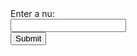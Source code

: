 <html>
  <head>
    <title> Calculator for dummies </title>
  </head>
  <body>
    <form>
      <label for = "number" class = "label"> Enter a nu:<label><br>
      <input type = "text" id = "" name = "number" class = "input"><br>
      <input type = "submit" class = "button">
    </form>
    <style>
      .row {
          align-items: center;
          display: flex;
      }
      .column {
          flex: 33.33%;
          padding: 5px;
      }
      </style>  
  <script>
    // Deployed API URL
        const API_URL = ;
        document.getElementById('calendar-form-1').addEventListener('submit', (event) => {
            event.preventDefault();
            var year1 = document.getElementById('year-1').value;
            // Combine API URL with expression.
            fetch(${API_URL}/isLeapYear/${year1})
            .then(response => response.json())
            .then(data => {
                // Output data to table
                const table = document.getElementById('results');
                const row = table.insertRow(-1);
                const Cell = row.insertCell(0);
                const isLeapYearCell = row.insertCell(1);
                Cell.innerHTML = data.year;
                isLeapYearCell.innerHTML = data.isLeapYear;
            });
        });
  </script>
  </body>
</html>
